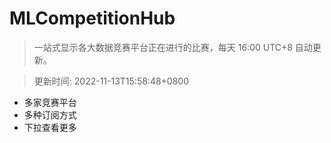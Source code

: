 # MLCompetitionHub

> 一站式显示各大数据竞赛平台正在进行的比赛，每天 16:00 UTC+8 自动更新。
  
> 更新时间: 2022-11-13T15:58:48+0800 

* 多家竞赛平台
* 多种订阅方式
* 下拉查看更多